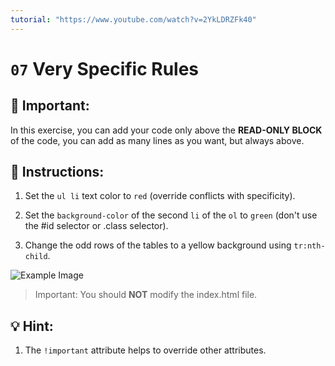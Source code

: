 ```yaml
---
tutorial: "https://www.youtube.com/watch?v=2YkLDRZFk40"
---
```


# `07` Very Specific Rules

## 🔎 Important:

In this exercise, you can add your code only above the **READ-ONLY BLOCK** of the code, you can add as many lines as you want, but always above.

## 📝 Instructions:


1. Set the `ul li` text color to `red` (override conflicts with specificity).

2. Set the `background-color` of the second `li` of the `ol` to `green` (don't use the #id selector or .class selector).

3. Change the odd rows of the tables to a yellow background using `tr:nth-child`.


![Example Image](../../.learn/assets/07-1.png?raw=true)
>Important: You should **NOT** modify the index.html file.

## 💡 Hint:

1. The `!important` attribute helps to override other attributes.
